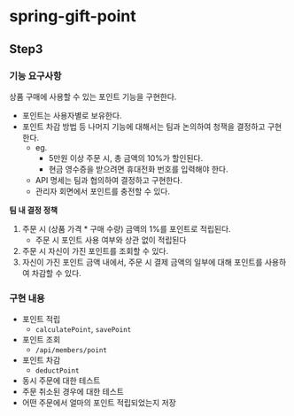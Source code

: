# spring-gift-point

## Step3

### 기능 요구사항
상품 구매에 사용할 수 있는 포인트 기능을 구현한다.
- 포인트는 사용자별로 보유한다.
- 포인트 차감 방법 등 나머지 기능에 대해서는 팀과 논의하여 청잭을 결정하고 구현한다.
  - eg.
    - 5만원 이상 주문 시, 총 금액의 10%가 할인된다.
    - 현금 영수증을 받으려면 휴대전화 번호를 입력해야 한다.
  - API 명세는 팀과 협의하여 결정하고 구현한다.
  - 관리자 회면에서 포인트를 충전할 수 있다.   

**팀 내 결정 정책**
1. 주문 시 (상품 가격 * 구매 수량) 금액의 1%를 포인트로 적립된다.
    - 주문 시 포인트 사용 여부와 상관 없이 적립된다
2. 주문 시 자신이 가진 포인트를 조회할 수 있다.
3. 자신이 가진 포인트 금액 내에서, 주문 시 결제 금액의 일부에 대해 포인트를 사용하여 차감할 수 있다.

### 구현 내용
- 포인트 적립
  - `calculatePoint`, `savePoint`
- 포인트 조회
  - `/api/members/point`
- 포인트 차감
  - `deductPoint`
- 동시 주문에 대한 테스트
- 주문 취소된 경우에 대한 테스트
- 어떤 주문에서 얼마의 포인트 적립되었는지 저장